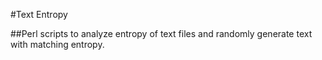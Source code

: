 #Text Entropy

##Perl scripts to analyze entropy of text files and randomly generate text with matching entropy.

